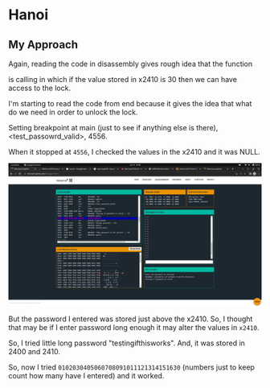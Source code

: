 # Hanoi

## My Approach

Again, reading the code in disassembly gives rough idea that the function <main> is calling <login> in which if the value stored in x2410 is 30 then we can have access to the lock.

I'm starting to read the code from end because it gives the idea that what do we need in order to unlock the lock.

Setting breakpoint at main (just to see if anything else is there), <test_passowrd_valid>, 4556.

When it stopped at `4556`, I checked the values in the x2410 and it was NULL. 

![](https://github.com/Akhilstaar/HackIT_22/blob/main/Assignment_3/Images/Screenshot%20from%202022-07-16%2019-00-52.png)

But the password I entered was stored just above the x2410. So, I thought that may be if I enter password long enough it may alter the values in `x2410`.

So, I tried little long password "testingifthisworks". And, it was stored in 2400 and 2410.

So, now I tried `0102030405060708091011121314151630` (numbers just to keep count how many have I entered) and it worked. 
